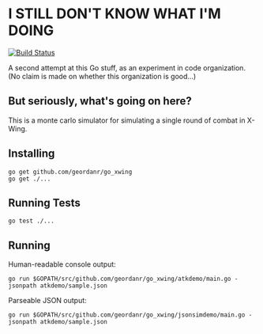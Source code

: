 # I STILL DON'T KNOW WHAT I'M DOING

[![Build Status](https://travis-ci.org/geordanr/go_xwing.svg?branch=master)](https://travis-ci.org/geordanr/go_xwing)

A second attempt at this Go stuff, as an experiment in code organization.  (No claim is made on whether this organization is good...)

## But seriously, what's going on here?

This is a monte carlo simulator for simulating a single round of combat in X-Wing.

## Installing

    go get github.com/geordanr/go_xwing
    go get ./...

## Running Tests

    go test ./...

## Running

Human-readable console output:

    go run $GOPATH/src/github.com/geordanr/go_xwing/atkdemo/main.go -jsonpath atkdemo/sample.json

Parseable JSON output:

    go run $GOPATH/src/github.com/geordanr/go_xwing/jsonsimdemo/main.go -jsonpath atkdemo/sample.json
